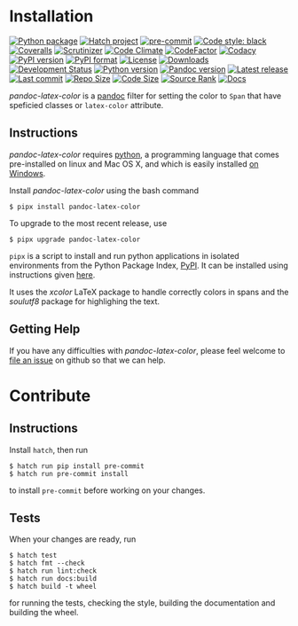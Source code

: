 Installation
============

[![Python package](https://github.com/chdemko/pandoc-latex-color/workflows/Python%20package/badge.svg?branch=develop)](https://github.com/chdemko/pandoc-latex-color/actions/workflows/python-package.yml)
[![Hatch project](https://img.shields.io/badge/%F0%9F%A5%9A-Hatch-4051b5.svg)](https://github.com/pypa/hatch)
[![pre-commit](https://img.shields.io/badge/pre--commit-enabled-brightgreen?logo=pre-commit)](https://github.com/pre-commit/pre-commit)
[![Code style: black](https://img.shields.io/badge/code%20style-black-000000.svg)](https://pypi.org/project/black/)
[![Coveralls](https://img.shields.io/coveralls/github/chdemko/pandoc-latex-color/develop.svg?logo=Codecov&logoColor=white)](https://coveralls.io/github/chdemko/pandoc-latex-color?branch=develop)
[![Scrutinizer](https://img.shields.io/scrutinizer/g/chdemko/pandoc-latex-color.svg?logo=scrutinizer)](https://scrutinizer-ci.com/g/chdemko/pandoc-latex-color/)
[![Code Climate](https://codeclimate.com/github/chdemko/pandoc-latex-color/badges/gpa.svg)](https://codeclimate.com/github/chdemko/pandoc-latex-color/)
[![CodeFactor](https://img.shields.io/codefactor/grade/github/chdemko/pandoc-latex-color/develop.svg?logo=codefactor)](https://www.codefactor.io/repository/github/chdemko/pandoc-latex-color)
[![Codacy](https://img.shields.io/codacy/grade/68aedbacd7a543cebe982966434f6d68.svg?logo=codacy)](https://app.codacy.com/gh/chdemko/pandoc-latex-color/dashboard)
[![PyPI version](https://img.shields.io/pypi/v/pandoc-latex-color.svg?logo=pypi&logoColor=white)](https://pypi.org/project/pandoc-latex-color/)
[![PyPI format](https://img.shields.io/pypi/format/pandoc-latex-color.svg?logo=pypi&logoColor=white)](https://pypi.org/project/pandoc-latex-color/)
[![License](https://img.shields.io/pypi/l/pandoc-latex-color.svg?logo=pypi&logoColor=white)](https://raw.githubusercontent.com/chdemko/pandoc-latex-color/develop/LICENSE)
[![Downloads](https://img.shields.io/pypi/dm/pandoc-latex-color?logo=pypi&logoColor=white)](https://pepy.tech/project/pandoc-latex-color)
[![Development Status](https://img.shields.io/pypi/status/pandoc-latex-color.svg?logo=pypi&logoColor=white)](https://pypi.org/project/pandoc-latex-color/)
[![Python version](https://img.shields.io/pypi/pyversions/pandoc-latex-color.svg?logo=Python&logoColor=white)](https://pypi.org/project/pandoc-latex-color/)
[![Pandoc version](https://img.shields.io/badge/pandoc-2.11%20|%202.12%20|%202.13%20|%202.14%20|%202.15%20|%202.16%20|%202.17%20|%202.18%20|%202.19%20|%203.0%20|%203.1%20|%203.2%20|%203.3%20|%203.4%20|%203.5-blue.svg?logo=markdown)](https://pandoc.org/)
[![Latest release](https://img.shields.io/github/release-date/chdemko/pandoc-latex-color.svg?logo=github)](https://github.com/chdemko/pandoc-latex-color/releases)
[![Last commit](https://img.shields.io/github/last-commit/chdemko/pandoc-latex-color/develop?logo=github)](https://github.com/chdemko/pandoc-latex-color/commit/develop/)
[![Repo Size](https://img.shields.io/github/repo-size/chdemko/pandoc-latex-color.svg?logo=github)](http://pandoc-latex-color.readthedocs.io/en/latest/)
[![Code Size](https://img.shields.io/github/languages/code-size/chdemko/pandoc-latex-color.svg?logo=github)](http://pandoc-latex-color.readthedocs.io/en/latest/)
[![Source Rank](https://img.shields.io/librariesio/sourcerank/pypi/pandoc-latex-color.svg?logo=libraries.io&logoColor=white)](https://libraries.io/pypi/pandoc-latex-color)
[![Docs](https://img.shields.io/readthedocs/pandoc-latex-color.svg?logo=read-the-docs&logoColor=white)](http://pandoc-latex-color.readthedocs.io/en/latest/)

*pandoc-latex-color* is a [pandoc] filter for setting the color to `Span`
that have speficied classes or `latex-color` attribute.

[pandoc]: http://pandoc.org/

Instructions
------------

*pandoc-latex-color* requires [python], a programming language that comes
pre-installed on linux and Mac OS X, and which is easily installed
[on Windows].

Install *pandoc-latex-color* using the bash command

~~~shell-session
$ pipx install pandoc-latex-color
~~~

To upgrade to the most recent release, use

~~~shell-session
$ pipx upgrade pandoc-latex-color
~~~

`pipx` is a script to install and run python applications in isolated
environments from the Python Package Index, [PyPI].
It can be installed using instructions given
[here](https://pipx.pypa.io/stable/).

It uses the *xcolor* LaTeX package to handle correctly colors in spans
and the *soulutf8* package for highlighing the text.

[python]: https://www.python.org
[on Windows]: https://www.python.org/downloads/windows
[PyPI]: https://pypi.org


Getting Help
------------

If you have any difficulties with *pandoc-latex-color*,
please feel welcome to [file an issue] on github so that we can help.

[file an issue]: https://github.com/chdemko/pandoc-latex-color/issues

Contribute
==========

Instructions
------------

Install `hatch`, then run

~~~shell-session
$ hatch run pip install pre-commit
$ hatch run pre-commit install
~~~

to install `pre-commit` before working on your changes.

Tests
-----

When your changes are ready, run

~~~shell-session
$ hatch test
$ hatch fmt --check
$ hatch run lint:check
$ hatch run docs:build
$ hatch build -t wheel
~~~

for running the tests, checking the style, building the documentation
and building the wheel.

